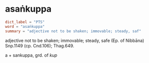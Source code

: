 # asaṅkuppa

``` toml
dict_label = "PTS"
word = "asaṅkuppa"
summary = "adjective not to be shaken; immovable; steady, saf"
```

adjective not to be shaken; immovable; steady, safe (Ep. of Nibbāna) Snp.1149 (cp. Cnd.106); Thag.649.

a \+ sankuppa, grd. of *kup*

